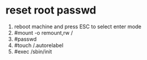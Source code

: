 # reset root passwd
1. reboot machine and press ESC to select enter mode
2. #mount -o remount,rw /
3. #passwd
4. #touch /.autorelabel
5. #exec /sbin/init
